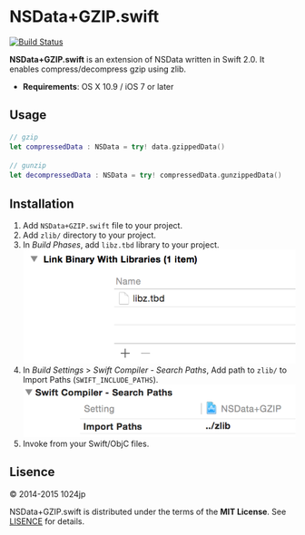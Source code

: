 
NSData+GZIP.swift
========================

[![Build Status](http://img.shields.io/travis/1024jp/NSData-GZIP/master.svg?style=flat)](https://travis-ci.org/1024jp/NSData-GZIP)

__NSData+GZIP.swift__ is an extension of NSData written in Swift 2.0. It enables compress/decompress gzip using zlib.

- __Requirements__: OS X 10.9 / iOS 7 or later


## Usage

```swift
// gzip
let compressedData : NSData = try! data.gzippedData()

// gunzip
let decompressedData : NSData = try! compressedData.gunzippedData()
```


## Installation

1. Add `NSData+GZIP.swift` file to your project.
2. Add `zlib/` directory to your project.
3. In *Build Phases*, add `libz.tbd` library to your project.
    ![screenshot](Documentation/binary_link@2x.png)
4. In *Build Settings* > *Swift Compiler - Search Paths*, Add path to `zlib/` to Import Paths (`SWIFT_INCLUDE_PATHS`).
    ![screenshot](Documentation/search_paths@2x.png)
4. Invoke from your Swift/ObjC files.


## Lisence

© 2014-2015 1024jp

NSData+GZIP.swift is distributed under the terms of the __MIT License__. See [LISENCE](LISENCE) for details.